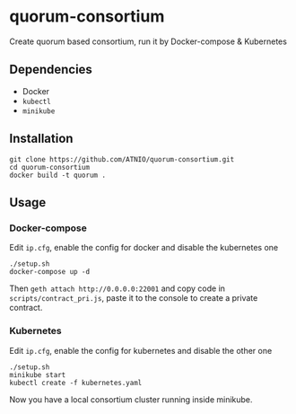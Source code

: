 # quorum-consortium
Create quorum based consortium, run it by Docker-compose & Kubernetes

## Dependencies
* Docker
* `kubectl`
* `minikube`

## Installation
~~~shell
git clone https://github.com/ATNIO/quorum-consortium.git
cd quorum-consortium
docker build -t quorum .
~~~

## Usage

### Docker-compose
Edit `ip.cfg`, enable the config for docker and disable the kubernetes one
~~~shell
./setup.sh
docker-compose up -d
~~~
Then `geth attach http://0.0.0.0:22001` and copy code in `scripts/contract_pri.js`, paste it to the console to create a private contract.

### Kubernetes
Edit `ip.cfg`, enable the config for kubernetes and disable the other one
~~~shell
./setup.sh
minikube start
kubectl create -f kubernetes.yaml
~~~
Now you have a local consortium cluster running inside minikube.
